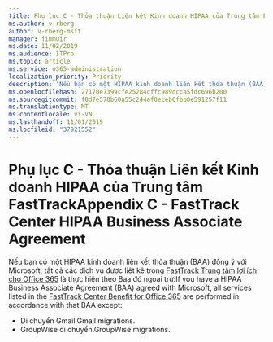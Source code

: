 ```yaml
---
title: Phụ lục C - Thỏa thuận Liên kết Kinh doanh HIPAA của Trung tâm FastTrack
ms.author: v-rberg
author: v-rberg-msft
manager: jimmuir
ms.date: 11/02/2019
ms.audience: ITPro
ms.topic: article
ms.service: o365-administration
localization_priority: Priority
description: 'Nếu bạn có một HIPAA kinh doanh liên kết thỏa thuận (BAA) với Microsoft cho FastTrack dịch vụ, tất cả các dịch vụ được liệt kê trong FastTrack Trung tâm lợi ích cho Office 365 nằm trong BAA ngoại trừ:'
ms.openlocfilehash: 27170e7399cfe25284cffc989dcca5fdc696b200
ms.sourcegitcommit: f8d7e570b60a55c244af0eceb6fbb0e591257f11
ms.translationtype: MT
ms.contentlocale: vi-VN
ms.lasthandoff: 11/01/2019
ms.locfileid: "37921552"
---
```

# <a name="appendix-c---fasttrack-center-hipaa-business-associate-agreement"></a><span data-ttu-id="ece00-103">Phụ lục C - Thỏa thuận Liên kết Kinh doanh HIPAA của Trung tâm FastTrack</span><span class="sxs-lookup"><span data-stu-id="ece00-103">Appendix C - FastTrack Center HIPAA Business Associate Agreement</span></span>

<span data-ttu-id="ece00-104">Nếu bạn có một HIPAA kinh doanh liên kết thỏa thuận (BAA) đồng ý với Microsoft, tất cả các dịch vụ được liệt kê trong [FastTrack Trung tâm lợi ích cho Office 365](O365-fasttrack-benefit-for-office-365.md) là thực hiện theo Baa đó ngoại trừ:</span><span class="sxs-lookup"><span data-stu-id="ece00-104">If you have a HIPAA Business Associate Agreement (BAA) agreed with Microsoft, all services listed in the [FastTrack Center Benefit for Office 365](O365-fasttrack-benefit-for-office-365.md) are performed in accordance with that BAA except:</span></span> 
  
- <span data-ttu-id="ece00-105">Di chuyển Gmail.</span><span class="sxs-lookup"><span data-stu-id="ece00-105">Gmail migrations.</span></span>   
- <span data-ttu-id="ece00-106">GroupWise di chuyển.</span><span class="sxs-lookup"><span data-stu-id="ece00-106">GroupWise migrations.</span></span>
    

